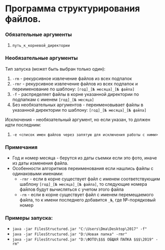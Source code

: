# Программа структурирования файлов.

### Обязательные аргументы
1. ```путь_к_корневой_директории```

### Необязательные аргументы

Тип запуска (может быть выбран только один):

1. ```-rm``` - рекурсивное извлечение файлов из всех подпапок
1. ```-rmr``` - рекурсивное извлечение файлов из всех подпапок и переименование по шаблону: ```[год]_[№ месяца]_[№ файла]```
1. ```-f``` - распределяет файлы в корне указанной директории по подпапкам с именем ```[год]_[№ месяца]```
1. Без необязательных аргументов - переименовывает файлы в указанной директории по шаблону: ```[год]_[№ месяца]_[№ файла]```
                    
Исключения - необязательный аргумент, но если указан, то должен идти последним:
1. ```-e <список имен файлов через запятую для исключения работы с ними>``` 

### Примечания
+ Год и номер месяца - берутся из даты съемки если это фото, иначе из даты изменения файла.
+ Особенности алгоритмов переименования если нашлись файлы с одинаковыми именами:
    + ```-rmr``` - если в корне существует файл с именем соответствующим шаблону ```[год]_[№ месяца]_[№ файла]```, то следующие номера файлов будут вычисляться с учетом этого файла
    + ```-rm``` - если в корне существует файл с именем перемещаемого файла, то к имени последнего добавится ```_№```, где №-порядковый номер
### Примеры запуска:
+ ```java -jar FilesStructured.jar "C:\Users\Dma\Desktop\2017" -f"```
+ ```java -jar FilesStructured.jar "D:\Новая папка" -rmr"```
+ ```java -jar FilesStructured.jar "D:\ФОТО\$$$ ОБЩАЯ ПАПКА $$$\2019" -rm"```
